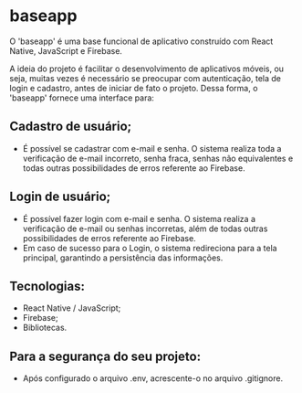 # baseapp

O 'baseapp' é uma base funcional de aplicativo construído com React Native, JavaScript e Firebase. 

A ideia do projeto é facilitar o desenvolvimento de aplicativos móveis, ou seja, muitas vezes é necessário se preocupar com autenticação, tela de login e cadastro, antes de iniciar de fato o projeto. Dessa forma, o 'baseapp' fornece uma interface para:

## Cadastro de usuário;
-   É possível se cadastrar com e-mail e senha. O sistema realiza toda a verificação de e-mail incorreto, senha fraca, senhas não equivalentes e todas outras possibilidades de erros referente ao Firebase.

## Login de usuário;
- É possível fazer login com e-mail e senha. O sistema realiza a verificação de e-mail ou senhas incorretas, além de todas outras possibilidades de erros referente ao Firebase.
- Em caso de sucesso para o Login, o sistema redireciona para a tela principal, garantindo a persistência das informações.


## Tecnologias:
- React Native / JavaScript;
- Firebase;
- Bibliotecas.

## Para a segurança do seu projeto:
- Após configurado o arquivo .env, acrescente-o no arquivo .gitignore.

